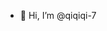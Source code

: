 - 👋 Hi, I’m @qiqiqi-7

<!---
qiqiqi-7/qiqiqi-7 is a ✨ special ✨ repository because its `README.md` (this file) appears on your GitHub profile.
You can click the Preview link to take a look at your changes.
--->

